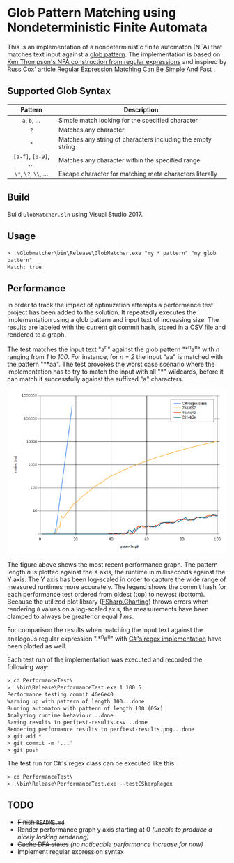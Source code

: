 # Glob Pattern Matching using Nondeterministic Finite Automata

This is an implementation of a nondeterministic finite automaton (NFA) that matches text input against a [glob pattern](https://en.wikipedia.org/wiki/Glob_(programming)). The implementation is based on [Ken Thompson's NFA construction from regular expressions](https://en.wikipedia.org/wiki/Glob_(programming)) and inspired by Russ Cox' article [Regular Expression Matching Can Be Simple And Fast ](https://swtch.com/~rsc/regexp/regexp1.html).

## Supported Glob Syntax

| Pattern             | Description                                                 |
|:-------------------:| ----------------------------------------------------------- |
| `a`, `b`, …         | Simple match looking for the specified character            |
| `?`                 | Matches any character                                       |
| `*`                 | Matches any string of characters including the empty string |
| `[a-f]`, `[0-9]`, … | Matches any character within the specified range            |
| `\*`, `\?`, `\\`, … | Escape character for matching meta characters literally     |

## Build

Build `GlobMatcher.sln` using Visual Studio 2017.

## Usage

```
> .\Globmatcher\bin\Release\GlobMatcher.exe "my * pattern" "my glob pattern"
Match: true
```

## Performance

In order to track the impact of optimization attempts a performance test project has been added to the solution. It repeatedly executes the implementation using a glob pattern and input text of increasing size. The results are labeled with the current git commit hash, stored in a CSV file and rendered to a graph.

The test matches the input text "a<sup>n</sup>" against the glob pattern "\*<sup>n</sup>a<sup>n</sup>" with *n* ranging from *1* to *100*. For instance, for *n = 2* the input "aa" is matched with the pattern "\*\*aa". The test provokes the worst case scenario where the implementation has to try to match the input with all "\*" wildcards, before it can match it successfully against the suffixed "a" characters.

![Graph of performance test results](/PerformanceTest/perftest-results.png)

The figure above shows the most recent performance graph. The pattern length *n* is plotted against the X axis, the runtime in milliseconds against the Y axis. The Y axis has been log-scaled in order to capture the wide range of measured runtimes more accurately. The legend shows the commit hash for each performance test ordered from oldest (top) to newest (bottom). Because the utilized plot library ([FSharp.Charting](https://fslab.org/FSharp.Charting/)) throws errors when rendering `0` values on a log-scaled axis, the measurements have been clamped to always be greater or equal *1 ms*.

For comparison the results when matching the input text against the analogous regular expression ".\*<sup>n</sup>a<sup>n</sup>" with [C#'s regex implementation](https://msdn.microsoft.com/en-us/library/system.text.regularexpressions.regex%28v=vs.110%29.aspx?f=255&MSPPError=-2147217396) have been plotted as well.

Each test run of the implementation was executed and recorded the following way:

```
> cd PerformanceTest\
> .\bin\Release\PerformanceTest.exe 1 100 5
Performance testing commit 46e6e40
Warming up with pattern of length 100...done
Running automaton with pattern of length 100 (05x)
Analyzing runtime behaviour...done
Saving results to perftest-results.csv...done
Rendering performance results to perftest-results.png...done
> git add *
> git commit -m '...'
> git push
```

The test run for C#'s regex class can be executed like this:

```
> cd PerformanceTest\
> .\bin\Release\PerformanceTest.exe --testCSharpRegex
```

## TODO

* ~~Finish `README.md`~~
* ~~Render performance graph y axis starting at 0~~ *(unable to produce a nicely looking rendering)*
* ~~Cache DFA states~~ *(no noticeable performance increase for now)*
* Implement regular expression syntax
